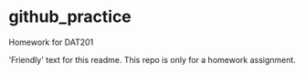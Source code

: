 # github_practice
Homework for DAT201

'Friendly' text for this readme. 
This repo is only for a homework assignment.